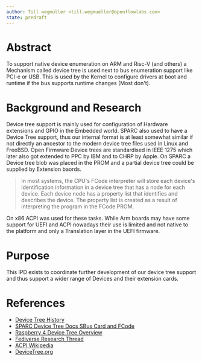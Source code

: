 ```yaml
---
author: Till wegmüller <till.wegmueller@openflowlabs.com>
state: predraft
---
```


# Abstract
To support native device enumeration on ARM and Risc-V (and others) a Mechanism called device tree
is used next to bus enumeration support like PCI-e or USB. This is used by the Kernel to configure
drivers at boot and runtime if the bus supports runtime changes (Most don't).


# Background and Research
Device tree support is mainly used for configuration of Hardware extensions and GPIO in the Embedded world. SPARC also used to
have a Device Tree support, thus our internal format is at least somewhat similar if not directly an ancestor to the
modern device tree files used in Linux and FreeBSD. Open Firmware Device trees are standardised in IEEE 1275 which later also got 
extended to PPC by IBM and to CHRP by Apple. On SPARC a Device tree blob was placed in the PROM and a partial device tree could be supplied
by Extension baords. 
> In most systems, the CPU's FCode interpreter will store each device's identification information in a device tree that has a node for each device. Each device node has a property list that identifies and describes the device. The property list is created as a result of interpreting the program in the FCode PROM.

On x86 ACPI was used for these tasks. While Arm boards may have some support for UEFI and ACPI nowadays their use is limited and not 
native to the platform and only a Translation layer in the UEFI firmware.

# Purpose
This IPD exists to coordinate further development of our device tree support and thus support a wider range of Devices and their extension cards.


# References
- [Device Tree History](https://elinux.org/images/0/06/ELCE_2019_DeviceTree_Past_Present_Future.pdf)
- [SPARC Device Tree Docs SBus Card and FCode](https://docs.oracle.com/cd/E19957-01/802-3239-10/sbusandfc.html)
- [Raspberry 4 Device Tree Overview](https://blog.stabel.family/raspberry-pi-4-device-tree/)
- [Fediverse Research Thread](https://chaos.social/@Toasterson/109766721243396979)
- [ACPI Wikipedia](https://en.wikipedia.org/wiki/ACPI)
- [DeviceTree.org](https://www.devicetree.org/)
